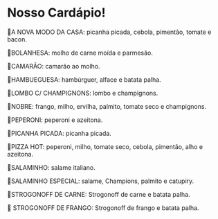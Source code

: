 # Nosso Cardápio!


🍕A NOVA MODO DA CASA: picanha picada, cebola, pimentão, tomate e bacon.

🍕BOLANHESA: molho de carne moída e parmesão.

🍕CAMARÃO: camarão ao molho.

🍕HAMBUEGUESA: hambúrguer, alface e batata palha.

🍕LOMBO C/ CHAMPIGNONS: lombo e champignons.

🍕NOBRE: frango, milho, ervilha, palmito, tomate seco e champignons.

🍕PEPERONI: peperoni e azeitona.

🍕PICANHA PICADA: picanha picada.

🍕PIZZA HOT: peperoni, milho, tomate seco, cebola, pimentão, alho e azeitona.

🍕SALAMINHO: salame italiano.

🍕SALAMINHO ESPECIAL: salame, Champions, palmito e catupiry.

🍕STROGONOFF DE CARNE: Strogonoff de carne e batata palha.

🍕 STROGONOFF DE FRANGO: Strogonoff de frango e batata palha.
